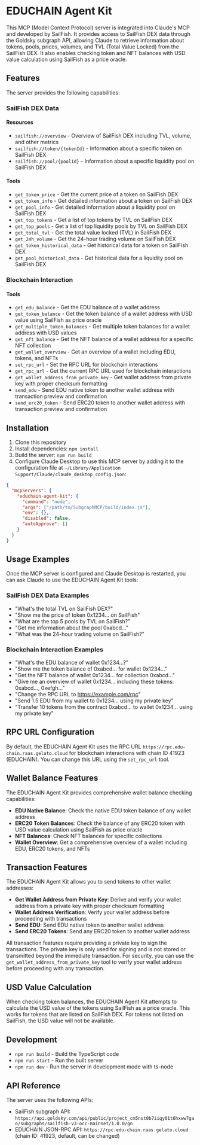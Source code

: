 # EDUCHAIN Agent Kit

This MCP (Model Context Protocol) server is integrated into Claude's MCP and developed by SailFish. It provides access to SailFish DEX data through the Goldsky subgraph API, allowing Claude to retrieve information about tokens, pools, prices, volumes, and TVL (Total Value Locked) from the SailFish DEX. It also enables checking token and NFT balances with USD value calculation using SailFish as a price oracle.

## Features

The server provides the following capabilities:

### SailFish DEX Data

#### Resources

- `sailfish://overview` - Overview of SailFish DEX including TVL, volume, and other metrics
- `sailfish://token/{tokenId}` - Information about a specific token on SailFish DEX
- `sailfish://pool/{poolId}` - Information about a specific liquidity pool on SailFish DEX

#### Tools

- `get_token_price` - Get the current price of a token on SailFish DEX
- `get_token_info` - Get detailed information about a token on SailFish DEX
- `get_pool_info` - Get detailed information about a liquidity pool on SailFish DEX
- `get_top_tokens` - Get a list of top tokens by TVL on SailFish DEX
- `get_top_pools` - Get a list of top liquidity pools by TVL on SailFish DEX
- `get_total_tvl` - Get the total value locked (TVL) in SailFish DEX
- `get_24h_volume` - Get the 24-hour trading volume on SailFish DEX
- `get_token_historical_data` - Get historical data for a token on SailFish DEX
- `get_pool_historical_data` - Get historical data for a liquidity pool on SailFish DEX

### Blockchain Interaction

#### Tools

- `get_edu_balance` - Get the EDU balance of a wallet address
- `get_token_balance` - Get the token balance of a wallet address with USD value using SailFish as price oracle
- `get_multiple_token_balances` - Get multiple token balances for a wallet address with USD values
- `get_nft_balance` - Get the NFT balance of a wallet address for a specific NFT collection
- `get_wallet_overview` - Get an overview of a wallet including EDU, tokens, and NFTs
- `set_rpc_url` - Set the RPC URL for blockchain interactions
- `get_rpc_url` - Get the current RPC URL used for blockchain interactions
- `get_wallet_address_from_private_key` - Get wallet address from private key with proper checksum formatting
- `send_edu` - Send EDU native token to another wallet address with transaction preview and confirmation
- `send_erc20_token` - Send ERC20 token to another wallet address with transaction preview and confirmation

## Installation

1. Clone this repository
2. Install dependencies: `npm install`
3. Build the server: `npm run build`
4. Configure Claude Desktop to use this MCP server by adding it to the configuration file at `~/Library/Application Support/Claude/claude_desktop_config.json`:

```json
{
  "mcpServers": {
    "educhain-agent-kit": {
      "command": "node",
      "args": ["/path/to/SubgraphMCP/build/index.js"],
      "env": {},
      "disabled": false,
      "autoApprove": []
    }
  }
}
```

## Usage Examples

Once the MCP server is configured and Claude Desktop is restarted, you can ask Claude to use the EDUCHAIN Agent Kit tools:

### SailFish DEX Data Examples

- "What's the total TVL on SailFish DEX?"
- "Show me the price of token 0x1234... on SailFish"
- "What are the top 5 pools by TVL on SailFish?"
- "Get me information about the pool 0xabcd..."
- "What was the 24-hour trading volume on SailFish?"

### Blockchain Interaction Examples

- "What's the EDU balance of wallet 0x1234...?"
- "Show me the token balance of 0xabcd... for wallet 0x1234..."
- "Get the NFT balance of wallet 0x1234... for collection 0xabcd..."
- "Give me an overview of wallet 0x1234... including these tokens: 0xabcd..., 0xefgh..."
- "Change the RPC URL to https://example.com/rpc"
- "Send 1.5 EDU from my wallet to 0x1234... using my private key"
- "Transfer 10 tokens from the contract 0xabcd... to wallet 0x1234... using my private key"

## RPC URL Configuration

By default, the EDUCHAIN Agent Kit uses the RPC URL `https://rpc.edu-chain.raas.gelato.cloud` for blockchain interactions with chain ID 41923 (EDUCHAIN). You can change this URL using the `set_rpc_url` tool.

## Wallet Balance Features

The EDUCHAIN Agent Kit provides comprehensive wallet balance checking capabilities:

- **EDU Native Balance**: Check the native EDU token balance of any wallet address
- **ERC20 Token Balances**: Check the balance of any ERC20 token with USD value calculation using SailFish as price oracle
- **NFT Balances**: Check NFT balances for specific collections
- **Wallet Overview**: Get a comprehensive overview of a wallet including EDU, ERC20 tokens, and NFTs

## Transaction Features

The EDUCHAIN Agent Kit allows you to send tokens to other wallet addresses:

- **Get Wallet Address from Private Key**: Derive and verify your wallet address from a private key with proper checksum formatting
- **Wallet Address Verification**: Verify your wallet address before proceeding with transactions
- **Send EDU**: Send EDU native token to another wallet address
- **Send ERC20 Tokens**: Send any ERC20 token to another wallet address

All transaction features require providing a private key to sign the transactions. The private key is only used for signing and is not stored or transmitted beyond the immediate transaction. For security, you can use the `get_wallet_address_from_private_key` tool to verify your wallet address before proceeding with any transaction.

## USD Value Calculation

When checking token balances, the EDUCHAIN Agent Kit attempts to calculate the USD value of the tokens using SailFish as a price oracle. This works for tokens that are listed on SailFish DEX. For tokens not listed on SailFish, the USD value will not be available.

## Development

- `npm run build` - Build the TypeScript code
- `npm run start` - Run the built server
- `npm run dev` - Run the server in development mode with ts-node

## API Reference

The server uses the following APIs:

- SailFish subgraph API: `https://api.goldsky.com/api/public/project_cm5nst0b7iiqy01t6hxww7gao/subgraphs/sailfish-v3-occ-mainnet/1.0.0/gn`
- EDUCHAIN JSON-RPC API: `https://rpc.edu-chain.raas.gelato.cloud` (chain ID: 41923, default, can be changed)
